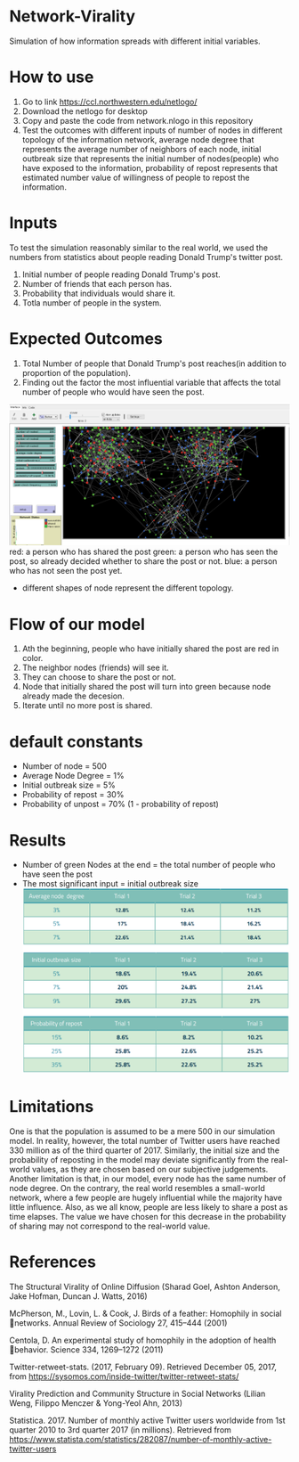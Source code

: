 # Network-Virality
Simulation of how information spreads with different initial variables. 



# How to use
1. Go to link https://ccl.northwestern.edu/netlogo/
2. Download the netlogo for desktop
3. Copy and paste the code from network.nlogo in this repository
4. Test the outcomes with different inputs of number of nodes in different topology of the information network, average node degree that represents the average number of neighbors of each node, initial outbreak size that represents the initial number of nodes(people) who have exposed to the information, probability of repost represents that estimated number value of willingness of people to repost the information.

# Inputs
To test the simulation reasonably similar to the real world, we used the numbers from statistics about people reading Donald Trump's twitter post.

1. Initial number of people reading Donald Trump's post.
2. Number of friends that each person has.
3. Probability that individuals would share it.
4. Totla number of people in the system.

# Expected Outcomes
1. Total Number of people that Donald Trump's post reaches(in addition to proportion of the population).
2. Finding out the factor the most influential variable that affects the total number of people who would have seen the post.

![screenshot](https://github.com/choijaewon959/Network-Virality/blob/master/Simulation_screenshot.PNG)
red: a person who has shared the post
green: a person who has seen the post, so already decided whether to share the post or not.
blue: a person who has not seen the post yet.
* different shapes of node represent the different topology.

# Flow of our model
1. Ath the beginning, people who have initially shared the post are red in color.
2. The neighbor nodes (friends) will see it.
3. They can choose to share the post or not.
4. Node that initially shared the post will turn into green because node already made the decesion.
5. Iterate until no more post is shared.

# default constants
* Number of node = 500
* Average Node Degree = 1%
* Initial outbreak size = 5%
* Probability of repost = 30%
* Probability of unpost = 70% (1 - probability of repost)

# Results
* Number of green Nodes at the end = the total number of people who have seen the post
* The most significant input = initial outbreak size
![results](https://github.com/choijaewon959/Network-Virality/blob/master/Simulation_result.PNG)

# Limitations
One is that the population is assumed to be a mere 500 in our simulation model. In reality, however, the total number of Twitter users have reached 330 million as of the third quarter of 2017. Similarly, the initial size and the probability of reposting in the model may deviate significantly from the real-world values, as they are chosen based on our subjective judgements. Another limitation is that, in our model, every node has the same number of node degree. On the contrary, the real world resembles a small-world network, where a few people are hugely influential while the majority have little influence. Also, as we all know, people are less likely to share a post as time elapses. The value we have chosen for this decrease in the probability of sharing may not correspond to the real-world value.

# References
The Structural Virality of Online Diffusion (Sharad Goel, Ashton Anderson, Jake Hofman, Duncan J. Watts, 2016)

McPherson, M., Lovin, L. & Cook, J. Birds of a feather: Homophily in social 􀀀networks. Annual Review of Sociology 27, 415–444 (2001)

Centola, D. An experimental study of homophily in the adoption of health 􀀀behavior. Science 334, 1269–1272 (2011)

Twitter-retweet-stats. (2017, February 09). Retrieved December 05, 2017, from https://sysomos.com/inside-twitter/twitter-retweet-stats/

Virality Prediction and Community Structure in Social Networks (Lilian Weng, Filippo Menczer & Yong-Yeol Ahn, 2013)

Statistica. 2017. Number of monthly active Twitter users worldwide from 1st quarter 2010 to 3rd quarter 2017 (in millions). Retrieved from https://www.statista.com/statistics/282087/number-of-monthly-active-twitter-users
